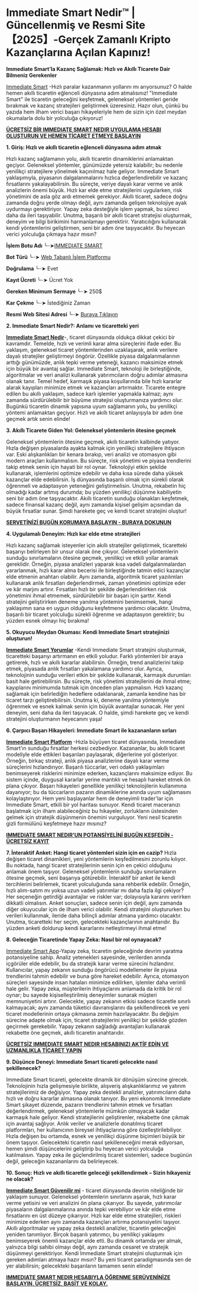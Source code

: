 # Immediate Smart Nedir™ | Güncellenmiş ve Resmi Site 【2025】-Gerçek Zamanlı Kripto Kazançlarına Açılan Kapınız!

**Immediate Smart’la Kazanç Sağlamak: Hızlı ve Akıllı Ticarete Dair Bilmeniz Gerekenler**

[Immediate Smart](https://www.cryptoalertscam.com/immediate-smart-review/) -Hızlı paralar kazanmanın yollarını mı arıyorsunuz? O halde hemen akıllı ticaretin eğlenceli dünyasına adım atmalısınız! "Immediate Smart" ile ticaretin geleceğini keşfetmek, geleneksel yöntemleri geride bırakmak ve kazanç stratejileri geliştirmek üzeresiniz. Hazır olun, çünkü bu yazıda hem ilham verici başarı hikayeleriyle hem de sizin için özel meydan okumalarla dolu bir yolculuğa çıkıyoruz!

**[ÜCRETSİZ BİR IMMEDIATE SMART NEDIR UYGULAMA HESABI OLUŞTURUN VE HEMEN TİCARET ETMEYE BAŞLAYIN](https://www.cryptoalertscam.com/immediate-smart-review/)**

**1. Giriş: Hızlı ve akıllı ticaretin eğlenceli dünyasına adım atmak**

Hızlı kazanç sağlamanın yolu, akıllı ticaretin dinamiklerini anlamaktan geçiyor. Geleneksel yöntemler, günümüzde yetersiz kalabilir; bu nedenle yenilikçi stratejilere yönelmek kaçınılmaz hale geliyor. Immediate Smart yaklaşımıyla, piyasanın dalgalanmalarını hızlıca değerlendirebilir ve kazanç fırsatlarını yakalayabilirsin. Bu süreçte, veriye dayalı karar verme ve anlık analizlerin önemi büyük. Hızlı kar elde etme stratejilerini uygularken, risk yönetimini de asla göz ardı etmemek gerekiyor. Akıllı ticaret, sadece doğru zamanda doğru yerde olmayı değil, aynı zamanda gelişen teknolojiye ayak uydurmayı gerektiriyor. Yapay zeka desteğiyle işlem yapmak, bu süreci daha da ileri taşıyabilir. Unutma, başarılı bir akıllı ticaret stratejisi oluşturmak, deneyim ve bilgi birikimini harmanlamayı gerektirir. Yaratıcılığını kullanarak kendi yöntemlerini geliştirmen, seni bir adım öne taşıyacaktır. Bu heyecan verici yolculuğa çıkmaya hazır mısın?

**İşlem Botu Adı** ╰┈➤[IMMEDIATE SMART](https://www.cryptoalertscam.com/immediate-smart-review/)

**Bot Türü** ╰┈➤ [Web Tabanlı İşlem Platformu](https://www.cryptoalertscam.com/immediate-smart-review/)

**Doğrulama** ╰┈➤ Evet

**Kayıt Ücreti** ╰┈➤ Ücret Yok

**Gereken Minimum Sermaye** ╰┈➤ 250$

**Kar Çekme** ╰┈➤ İstediğiniz Zaman

**Resmi Web Sitesi Adresi** ╰┈➤ [Buraya Tıklayın](https://www.cryptoalertscam.com/immediate-smart-review/)

**2. Immediate Smart Nedir?: Anlamı ve ticaretteki yeri**

**[Immediate Smart Nedir](https://www.cryptoalertscam.com/immediate-smart-review/)**-, ticaret dünyasında oldukça dikkat çekici bir kavramdır. Temelde, hızlı ve verimli karar alma süreçlerini ifade eder. Bu yaklaşım, geleneksel ticaret yöntemlerinden uzaklaşarak, anlık verilere dayalı stratejiler geliştirmeyi öngörür. Özellikle piyasa dalgalanmalarının arttığı günümüzde, anlık tepki verme yeteneği, kazancı maksimize etmek için büyük bir avantaj sağlar. Immediate Smart, teknoloji ile birleştiğinde, algoritmalar ve veri analizi kullanarak yatırımcıların doğru adımlar atmasına olanak tanır. Temel hedef, karmaşık piyasa koşullarında bile hızlı kararlar alarak kayıpları minimize etmek ve kazançları artırmaktır. Ticarete entegre edilen bu akıllı yaklaşım, sadece karlı işlemler yapmakla kalmaz; aynı zamanda sürdürülebilir bir büyüme stratejisi oluşturmanıza yardımcı olur. Bugünkü ticaretin dinamik yapısına uyum sağlamanın yolu, bu yenilikçi yöntemi anlamaktan geçiyor. Hızlı ve akıllı ticaret anlayışıyla bir adım öne geçmek artık senin elinde!

**3. Akıllı Ticarete Giden Yol: Geleneksel yöntemlerin ötesine geçmek**

Geleneksel yöntemlerin ötesine geçmek, akıllı ticaretin kalbinde yatıyor. Hızla değişen piyasalarda ayakta kalmak için yenilikçi stratejilere ihtiyacın var. Eski alışkanlıkları bir kenara bırakıp, veri analizi ve otomasyon gibi modern araçları kullanmalısın. Bu süreçte, risk yönetimi ve piyasa trendlerini takip etmek senin için hayati bir rol oynar. Teknolojiyi etkin şekilde kullanarak, işlemlerini optimize edebilir ve daha kısa sürede daha yüksek kazançlar elde edebilirsin. İş dünyasında başarılı olmak için sürekli olarak öğrenmeli ve adaptasyon yeteneğini geliştirmelisin. Unutma, rekabetin hiç olmadığı kadar artmış durumda; bu yüzden yenilikçi düşünme kabiliyetin seni bir adım öne taşıyacaktır. Akıllı ticaretin sunduğu olanakları keşfetmek, sadece finansal kazanç değil, aynı zamanda kişisel gelişim açısından da büyük fırsatlar sunar. Şimdi harekete geç ve kendi ticaret stratejini oluştur!

**[SERVETİNİZİ BUGÜN KORUMAYA BAŞLAYIN - BURAYA DOKUNUN](https://www.cryptoalertscam.com/immediate-smart-review/)**

**4. Uygulamalı Deneyim: Hızlı kar elde etme stratejileri**

Hızlı kazanç sağlamak isteyenler için akıllı stratejiler geliştirmek, ticaretteki başarıyı belirleyen bir unsur olarak öne çıkıyor. Geleneksel yöntemlerin sunduğu sınırlamaların ötesine geçmek, yenilikçi ve etkili yollar aramak gereklidir. Örneğin, piyasa analizleri yaparak kısa vadeli dalgalanmalardan yararlanmak, hızlı karar alma becerisi ile birleştiğinde tatmin edici kazançlar elde etmenin anahtarı olabilir. Aynı zamanda, algoritmik ticaret yazılımları kullanarak anlık fırsatları değerlendirmek, zaman yönetimini optimize eder ve kâr marjını artırır. Fırsatları hızlı bir şekilde değerlendirirken risk yönetimini ihmal etmemek, sürdürülebilir bir başarı için şarttır. Kendi stratejini geliştirirken deneme yanılma yöntemini benimsemek, hangi yaklaşımın sana en uygun olduğunu keşfetmene yardımcı olacaktır. Unutma, başarılı bir ticaret yolculuğu sürekli öğrenme ve adaptasyon gerektirir; bu yüzden esnek olmayı hiç bırakma!

**5. Okuyucu Meydan Okuması: Kendi Immediate Smart stratejinizi oluşturun!**

**[Immediate Smart Yorumlar](https://www.cryptoalertscam.com/immediate-smart-review/)** -Kendi Immediate Smart stratejini oluşturmak, ticaretteki başarıyı artırmanın en etkili yoludur. Farklı yöntemleri bir araya getirerek, hızlı ve akıllı kararlar alabilirsin. Örneğin, trend analizlerini takip etmek, piyasada anlık fırsatları yakalamana yardımcı olur. Ayrıca, teknolojinin sunduğu verileri etkin bir şekilde kullanarak, karmaşık durumları basit hale getirebilirsin. Bu süreçte, risk yönetimi stratejilerini de ihmal etme; kayıplarını minimumda tutmak için önceden plan yapmalısın. Hızlı kazanç sağlamak için belirlediğin hedeflere odaklanarak, zamanla kendine has bir ticaret tarzı geliştirebilirsin. Unutma ki, deneme yanılma yöntemiyle öğrenmek ve esnek kalmak senin için büyük avantajlar sunacak. Her yeni deneyim, seni daha da ileri taşıyacak. O halde, şimdi harekete geç ve kendi stratejini oluşturmanın heyecanını yaşa!

**6. Çarpıcı Başarı Hikayeleri: Immediate Smart ile kazananların sırları**

**[Immediate Smart Platform](https://www.cryptoalertscam.com/immediate-smart-review/)** -Hızla büyüyen ticaret dünyasında, Immediate Smart’ın sunduğu fırsatlar herkesi cezbediyor. Kazananlar, bu akıllı ticaret modeliyle elde ettikleri başarıları paylaşarak, diğerlerine yol gösteriyor. Örneğin, birkaç strateji, anlık piyasa analizlerine dayalı karar verme süreçlerini hızlandırıyor. Başarılı tüccarlar, veri odaklı yaklaşımları benimseyerek risklerini minimize ederken, kazançlarını maksimize ediyor. Bu sistem içinde, duygusal kararlar yerine mantıklı ve hesaplı hareket etmek ön plana çıkıyor. Başarı hikayeleri genellikle yenilikçi teknolojilerin kullanımına dayanıyor; bu da tüccarların pazarın dinamiklerine anında uyum sağlamasını kolaylaştırıyor. Hem yeni başlayanlar hem de deneyimli trader'lar için Immediate Smart, etkili bir yol haritası sunuyor. Kendi ticaret maceranızı başlatmak için ilham alabileceğiniz bu hikayeler, zorlukların üstesinden gelmek için stratejik düşünmenin önemini vurguluyor. Yeni nesil ticaretin gizli formülünü keşfetmeye hazır mısınız?

**[IMMEDIATE SMART NEDIR'UN POTANSİYELİNİ BUGÜN KEŞFEDİN - ÜCRETSİZ KAYIT](https://www.cryptoalertscam.com/immediate-smart-review/)**

**7. İnteraktif Anket: Hangi ticaret yöntemleri sizin için en cazip?**
Hızla değişen ticaret dinamikleri, yeni yöntemlerin keşfedilmesini zorunlu kılıyor. Bu noktada, hangi ticaret stratejilerinin senin için en çekici olduğunu anlamak önem taşıyor. Geleneksel yöntemlerin sunduğu sınırlamaların ötesine geçmek, seni başarıya götürebilir. İnteraktif bir anket ile kendi tercihlerini belirlemek, ticaret yolculuğunda sana rehberlik edebilir. Örneğin, hızlı alım-satım mı yoksa uzun vadeli yatırımlar mı daha fazla ilgi çekiyor? Her seçeneğin getirdiği avantajlar ve riskler var; dolayısıyla kararını verirken dikkatli olmalısın. Anket sonuçları, sadece senin için değil, aynı zamanda diğer okuyucular için de ilham verici olabilir. Kendi stratejini oluştururken bu verileri kullanmak, ileride daha bilinçli adımlar atmana yardımcı olacaktır. Unutma, ticaretteki her seçim, gelecekteki kazançlarının anahtarıdır. Bu yüzden anketi doldurup kendi kararlarını netleştirmeyi ihmal etme!

**8. Geleceğin Ticaretinde Yapay Zeka: Nasıl bir rol oynayacak?**

[Immediate Smart App](https://www.cryptoalertscam.com/immediate-smart-review/)-Yapay zeka, ticaretin geleceğinde devrim yaratma potansiyeline sahip. Analiz yetenekleri sayesinde, verilerden anında içgörüler elde edebilir, bu da stratejik karar verme sürecini hızlandırır. Kullanıcılar, yapay zekanın sunduğu öngörücü modellemeler ile piyasa trendlerini tahmin edebilir ve buna göre hareket edebilir. Ayrıca, otomasyon süreçleri sayesinde insan hataları minimize edilirken, işlemler daha verimli hale gelir. Yapay zeka, müşterilerin ihtiyaçlarını anlamada da kritik bir rol oynar; bu sayede kişiselleştirilmiş deneyimler sunarak müşteri memnuniyetini artırır. Gelecekte, yapay zekanın etkisi sadece ticaretle sınırlı kalmayacak; aynı zamanda tüketici davranışlarını da şekillendirecek ve yeni ticaret modellerinin ortaya çıkmasına zemin hazırlayacaktır. Bu değişim sürecine adapte olmak için, ticaret stratejilerini yenilikçi bir şekilde gözden geçirmek gerekebilir. Yapay zekanın sağladığı avantajları kullanarak rekabette öne geçmek, akıllı ticaretin anahtarıdır.

**[ÜCRETSİZ IMMEDIATE SMART NEDIR HESABINIZI AKTİF EDİN VE UZMANLIKLA TİCARET YAPIN](https://www.cryptoalertscam.com/immediate-smart-review/)**

**9. Düşünce Deneyi: Immediate Smart ticareti gelecekte nasıl şekillenecek?**

Immediate Smart ticareti, gelecekte dinamik bir dönüşüm sürecine girecek. Teknolojinin hızla gelişmesiyle birlikte, alışveriş alışkanlıklarımız ve yatırım stratejilerimiz de değişiyor. Yapay zeka destekli analizler, yatırımcıların daha hızlı ve doğru kararlar almasına olanak tanıyor. Bu yeni ekonomik Immediate Smart şikayet düzende, pazarın trendlerini tahmin etmek ve fırsatları değerlendirmek, geleneksel yöntemlerle mümkün olmayacak kadar karmaşık hale geliyor. Kendi stratejilerini geliştirenler, rekabette öne çıkmak için avantaj sağlıyor. Anlık veriler ve analizlerle donatılmış ticaret platformları, her kullanıcının bireysel ihtiyaçlarına göre özelleştirilebiliyor. Hızla değişen bu ortamda, esnek ve yenilikçi düşünme biçimleri büyük bir önem taşıyor. Gelecekteki ticaretin nasıl şekilleneceğini merak ediyorsan, hemen şimdi düşüncelerini geliştirip bu heyecan verici yolculuğa katılmalısın. Yapay zeka ile güçlendirilmiş ticaret sistemleri, sadece bugünün değil, geleceğin kazananlarını da belirleyecek.

**10. Sonuç: Hızlı ve akıllı ticaretle geleceği şekillendirmek – Sizin hikayeniz ne olacak?**

**[Immediate Smart Güvenilir mi](https://www.cryptoalertscam.com/immediate-smart-review/)** - ticaret dünyasında devrim niteliğinde bir yaklaşım sunuyor. Geleneksel yöntemlerin sınırlarını aşarak, hızlı karar verme yetisini ve veri analizini ön plana çıkarıyor. Bu sayede, yatırımcılar piyasaların dalgalanmalarına anında tepki verebiliyor ve kâr elde etme fırsatlarını en üst düzeye çıkarıyor. Hızlı kar elde etme stratejileri, riskleri minimize ederken aynı zamanda kazançları artırma potansiyelini taşıyor. Akıllı algoritmalar ve yapay zeka destekli analizler, ticaretin geleceğini yeniden tanımlıyor. Birçok başarılı yatırımcı, bu yenilikçi yaklaşımı benimseyerek önemli kazançlar elde etti. Bu dinamik ortamda yer almak, yalnızca bilgi sahibi olmayı değil, aynı zamanda cesaret ve stratejik düşünmeyi gerektiriyor. Kendi Immediate Smart stratejini oluşturmak için gereken adımları atmaya hazır mısın? Bu yeni ticaret paradigmasında sen de yer alabilirsin; gelecekteki başarıların tamamen senin elinde!

**[IMMEDIATE SMART NEDIR HESABIYLA ÖĞRENME SERÜVENİNİZE BAŞLAYIN. ÜCRETSİZ, BASİT VE KOLAY.](https://www.cryptoalertscam.com/immediate-smart-review/)**

